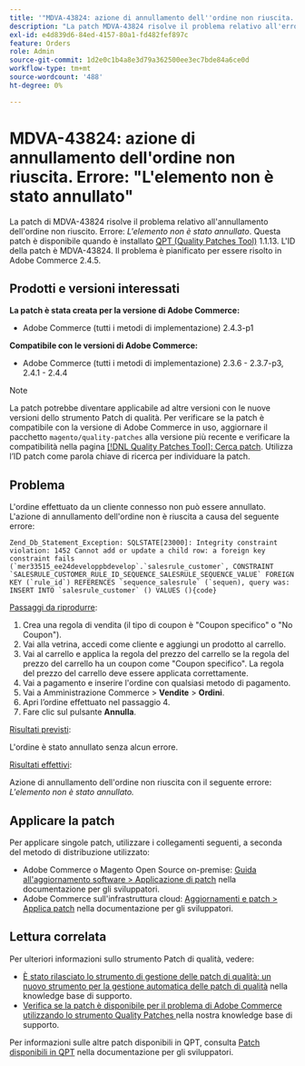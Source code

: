 ```yaml
---
title: '"MDVA-43824: azione di annullamento dell''ordine non riuscita. Errore: "L''elemento non è stato annullato""'
description: "La patch MDVA-43824 risolve il problema relativo all'errore di annullamento dell'ordine: *L'elemento non è stato annullato*. Questa patch è disponibile quando è installato [Quality Patches Tool (QPT)](/help/announcements/adobe-commerce-announcements/magento-quality-patches-released-new-tool-to-self-serve-quality-patches.md) 1.1.13. L'ID della patch è MDVA-43824. Il problema è pianificato per la risoluzione in Adobe Commerce 2.4.5."
exl-id: e4d839d6-84ed-4157-80a1-fd482fef897c
feature: Orders
role: Admin
source-git-commit: 1d2e0c1b4a8e3d79a362500ee3ec7bde84a6ce0d
workflow-type: tm+mt
source-wordcount: '488'
ht-degree: 0%

---
```


# MDVA-43824: azione di annullamento dell&#39;ordine non riuscita. Errore: &quot;L&#39;elemento non è stato annullato&quot;

La patch di MDVA-43824 risolve il problema relativo all&#39;annullamento dell&#39;ordine non riuscito. Errore: *L&#39;elemento non è stato annullato*. Questa patch è disponibile quando è installato [QPT (Quality Patches Tool)](/help/announcements/adobe-commerce-announcements/magento-quality-patches-released-new-tool-to-self-serve-quality-patches.md) 1.1.13. L&#39;ID della patch è MDVA-43824. Il problema è pianificato per essere risolto in Adobe Commerce 2.4.5.

## Prodotti e versioni interessati

**La patch è stata creata per la versione di Adobe Commerce:**

* Adobe Commerce (tutti i metodi di implementazione) 2.4.3-p1

**Compatibile con le versioni di Adobe Commerce:**

* Adobe Commerce (tutti i metodi di implementazione) 2.3.6 - 2.3.7-p3, 2.4.1 - 2.4.4

>[!NOTE]
>
>La patch potrebbe diventare applicabile ad altre versioni con le nuove versioni dello strumento Patch di qualità. Per verificare se la patch è compatibile con la versione di Adobe Commerce in uso, aggiornare il pacchetto `magento/quality-patches` alla versione più recente e verificare la compatibilità nella pagina [[!DNL Quality Patches Tool]: Cerca patch](https://devdocs.magento.com/quality-patches/tool.html#patch-grid). Utilizza l’ID patch come parola chiave di ricerca per individuare la patch.

## Problema

L&#39;ordine effettuato da un cliente connesso non può essere annullato. L&#39;azione di annullamento dell&#39;ordine non è riuscita a causa del seguente errore:

```
Zend_Db_Statement_Exception: SQLSTATE[23000]: Integrity constraint violation: 1452 Cannot add or update a child row: a foreign key constraint fails (`mer33515_ee24developpbdevelop`.`salesrule_customer`, CONSTRAINT `SALESRULE_CUSTOMER_RULE_ID_SEQUENCE_SALESRULE_SEQUENCE_VALUE` FOREIGN KEY (`rule_id`) REFERENCES `sequence_salesrule` (`sequen), query was: INSERT INTO `salesrule_customer` () VALUES (){code}
```

<u>Passaggi da riprodurre</u>:

1. Crea una regola di vendita (il tipo di coupon è &quot;Coupon specifico&quot; o &quot;No Coupon&quot;).
1. Vai alla vetrina, accedi come cliente e aggiungi un prodotto al carrello.
1. Vai al carrello e applica la regola del prezzo del carrello se la regola del prezzo del carrello ha un coupon come &quot;Coupon specifico&quot;. La regola del prezzo del carrello deve essere applicata correttamente.
1. Vai a pagamento e inserire l&#39;ordine con qualsiasi metodo di pagamento.
1. Vai a Amministrazione Commerce > **Vendite** > **Ordini**.
1. Apri l’ordine effettuato nel passaggio 4.
1. Fare clic sul pulsante **Annulla**.

<u>Risultati previsti</u>:

L&#39;ordine è stato annullato senza alcun errore.

<u>Risultati effettivi</u>:

Azione di annullamento dell&#39;ordine non riuscita con il seguente errore: *L&#39;elemento non è stato annullato.*

## Applicare la patch

Per applicare singole patch, utilizzare i collegamenti seguenti, a seconda del metodo di distribuzione utilizzato:

* Adobe Commerce o Magento Open Source on-premise: [Guida all&#39;aggiornamento software > Applicazione di patch](https://devdocs.magento.com/guides/v2.4/comp-mgr/patching/mqp.html) nella documentazione per gli sviluppatori.
* Adobe Commerce sull&#39;infrastruttura cloud: [Aggiornamenti e patch > Applica patch](https://devdocs.magento.com/cloud/project/project-patch.html) nella documentazione per gli sviluppatori.

## Lettura correlata

Per ulteriori informazioni sullo strumento Patch di qualità, vedere:

* [È stato rilasciato lo strumento di gestione delle patch di qualità: un nuovo strumento per la gestione automatica delle patch di qualità](/help/announcements/adobe-commerce-announcements/magento-quality-patches-released-new-tool-to-self-serve-quality-patches.md) nella knowledge base di supporto.
* [Verifica se la patch è disponibile per il problema di Adobe Commerce utilizzando lo strumento Quality Patches ](/help/support-tools/patches-available-in-qpt-tool/check-patch-for-magento-issue-with-magento-quality-patches.md) nella nostra knowledge base di supporto.

Per informazioni sulle altre patch disponibili in QPT, consulta [Patch disponibili in QPT](https://devdocs.magento.com/quality-patches/tool.html#patch-grid) nella documentazione per gli sviluppatori.
